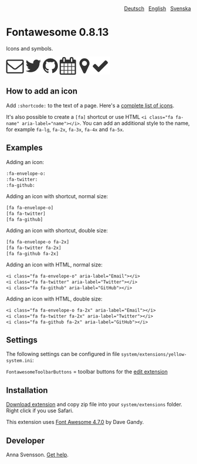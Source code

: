 <p align="right"><a href="README-de.md">Deutsch</a> &nbsp; <a href="README.md">English</a> &nbsp; <a href="README-sv.md">Svenska</a></p>

# Fontawesome 0.8.13

Icons and symbols.

![Screenshot](fontawesome-screenshot.jpg?raw=true)

## How to add an icon

Add `:shortcode:` to the text of a page. Here's a [complete list of icons](https://fontawesome.com/icons).

It's also possible to create a `[fa]` shortcut or use HTML `<i class="fa fa-name" aria-label="name"></i>`. You can add an additional style to the name, for example `fa-lg`, `fa-2x`, `fa-3x`, `fa-4x` and `fa-5x`.

## Examples

Adding an icon:

    :fa-envelope-o:
    :fa-twitter:
    :fa-github:

Adding an icon with shortcut, normal size:

    [fa fa-envelope-o]
    [fa fa-twitter]
    [fa fa-github]
    
Adding an icon with shortcut, double size:

    [fa fa-envelope-o fa-2x]
    [fa fa-twitter fa-2x]
    [fa fa-github fa-2x]

Adding an icon with HTML, normal size:

    <i class="fa fa-envelope-o" aria-label="Email"></i>
    <i class="fa fa-twitter" aria-label="Twitter"></i>
    <i class="fa fa-github" aria-label="GitHub"></i>

Adding an icon with HTML, double size:

    <i class="fa fa-envelope-o fa-2x" aria-label="Email"></i>
    <i class="fa fa-twitter fa-2x" aria-label="Twitter"></i>
    <i class="fa fa-github fa-2x" aria-label="GitHub"></i>

## Settings

The following settings can be configured in file `system/extensions/yellow-system.ini`:

`FontawesomeToolbarButtons` = toolbar buttons for the [edit extension](https://github.com/annaesvensson/yellow-edit)  

## Installation

[Download extension](https://github.com/annaesvensson/yellow-fontawesome/archive/main.zip) and copy zip file into your `system/extensions` folder. Right click if you use Safari.

This extension uses [Font Awesome 4.7.0](https://github.com/FortAwesome/Font-Awesome) by Dave Gandy.

## Developer

Anna Svensson. [Get help](https://datenstrom.se/yellow/help/).
